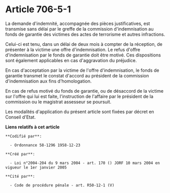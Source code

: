 # Article 706-5-1

La demande d'indemnité, accompagnée des pièces justificatives, est transmise sans délai par le greffe de la commission
d'indemnisation au fonds de garantie des victimes des actes de terrorisme et autres infractions.

Celui-ci est tenu, dans un délai de deux mois à compter de la réception, de présenter à la victime une offre d'indemnisation.
Le refus d'offre d'indemnisation par le fonds de garantie doit être motivé. Ces dispositions sont également applicables en
cas d'aggravation du préjudice.

En cas d'acceptation par la victime de l'offre d'indemnisation, le fonds de garantie transmet le constat d'accord au
président de la commission d'indemnisation aux fins d'homologation.

En cas de refus motivé du fonds de garantie, ou de désaccord de la victime sur l'offre qui lui est faite, l'instruction de
l'affaire par le président de la commission ou le magistrat assesseur se poursuit.

Les modalités d'application du présent article sont fixées par décret en Conseil d'Etat.

**Liens relatifs à cet article**

	**Codifié par**:

	  - Ordonnance 58-1296 1958-12-23

	**Créé par**:

	  - Loi n°2004-204 du 9 mars 2004 - art. 170 () JORF 10 mars 2004 en vigueur le 1er janvier 2005

	**Cité par**:

	  - Code de procédure pénale - art. R50-12-1 (V)
